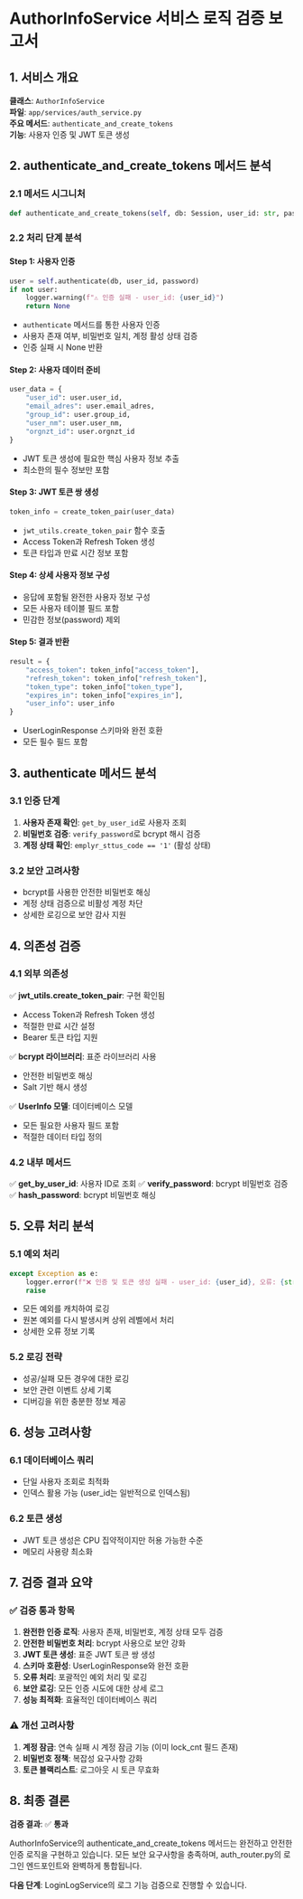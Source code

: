 # AuthorInfoService 서비스 로직 검증 보고서

## 1. 서비스 개요

**클래스**: `AuthorInfoService`  
**파일**: `app/services/auth_service.py`  
**주요 메서드**: `authenticate_and_create_tokens`  
**기능**: 사용자 인증 및 JWT 토큰 생성  

## 2. authenticate_and_create_tokens 메서드 분석

### 2.1 메서드 시그니처
```python
def authenticate_and_create_tokens(self, db: Session, user_id: str, password: str) -> Optional[Dict[str, Any]]:
```

### 2.2 처리 단계 분석

#### Step 1: 사용자 인증
```python
user = self.authenticate(db, user_id, password)
if not user:
    logger.warning(f"⚠️ 인증 실패 - user_id: {user_id}")
    return None
```
- `authenticate` 메서드를 통한 사용자 인증
- 사용자 존재 여부, 비밀번호 일치, 계정 활성 상태 검증
- 인증 실패 시 None 반환

#### Step 2: 사용자 데이터 준비
```python
user_data = {
    "user_id": user.user_id,
    "email_adres": user.email_adres,
    "group_id": user.group_id,
    "user_nm": user.user_nm,
    "orgnzt_id": user.orgnzt_id
}
```
- JWT 토큰 생성에 필요한 핵심 사용자 정보 추출
- 최소한의 필수 정보만 포함

#### Step 3: JWT 토큰 쌍 생성
```python
token_info = create_token_pair(user_data)
```
- `jwt_utils.create_token_pair` 함수 호출
- Access Token과 Refresh Token 생성
- 토큰 타입과 만료 시간 정보 포함

#### Step 4: 상세 사용자 정보 구성
- 응답에 포함될 완전한 사용자 정보 구성
- 모든 사용자 테이블 필드 포함
- 민감한 정보(password) 제외

#### Step 5: 결과 반환
```python
result = {
    "access_token": token_info["access_token"],
    "refresh_token": token_info["refresh_token"],
    "token_type": token_info["token_type"],
    "expires_in": token_info["expires_in"],
    "user_info": user_info
}
```
- UserLoginResponse 스키마와 완전 호환
- 모든 필수 필드 포함

## 3. authenticate 메서드 분석

### 3.1 인증 단계
1. **사용자 존재 확인**: `get_by_user_id`로 사용자 조회
2. **비밀번호 검증**: `verify_password`로 bcrypt 해시 검증
3. **계정 상태 확인**: `emplyr_sttus_code == '1'` (활성 상태)

### 3.2 보안 고려사항
- bcrypt를 사용한 안전한 비밀번호 해싱
- 계정 상태 검증으로 비활성 계정 차단
- 상세한 로깅으로 보안 감사 지원

## 4. 의존성 검증

### 4.1 외부 의존성
✅ **jwt_utils.create_token_pair**: 구현 확인됨
- Access Token과 Refresh Token 생성
- 적절한 만료 시간 설정
- Bearer 토큰 타입 지원

✅ **bcrypt 라이브러리**: 표준 라이브러리 사용
- 안전한 비밀번호 해싱
- Salt 기반 해시 생성

✅ **UserInfo 모델**: 데이터베이스 모델
- 모든 필요한 사용자 필드 포함
- 적절한 데이터 타입 정의

### 4.2 내부 메서드
✅ **get_by_user_id**: 사용자 ID로 조회
✅ **verify_password**: bcrypt 비밀번호 검증
✅ **hash_password**: bcrypt 비밀번호 해싱

## 5. 오류 처리 분석

### 5.1 예외 처리
```python
except Exception as e:
    logger.error(f"❌ 인증 및 토큰 생성 실패 - user_id: {user_id}, 오류: {str(e)}")
    raise
```
- 모든 예외를 캐치하여 로깅
- 원본 예외를 다시 발생시켜 상위 레벨에서 처리
- 상세한 오류 정보 기록

### 5.2 로깅 전략
- 성공/실패 모든 경우에 대한 로깅
- 보안 관련 이벤트 상세 기록
- 디버깅을 위한 충분한 정보 제공

## 6. 성능 고려사항

### 6.1 데이터베이스 쿼리
- 단일 사용자 조회로 최적화
- 인덱스 활용 가능 (user_id는 일반적으로 인덱스됨)

### 6.2 토큰 생성
- JWT 토큰 생성은 CPU 집약적이지만 허용 가능한 수준
- 메모리 사용량 최소화

## 7. 검증 결과 요약

### ✅ 검증 통과 항목
1. **완전한 인증 로직**: 사용자 존재, 비밀번호, 계정 상태 모두 검증
2. **안전한 비밀번호 처리**: bcrypt 사용으로 보안 강화
3. **JWT 토큰 생성**: 표준 JWT 토큰 쌍 생성
4. **스키마 호환성**: UserLoginResponse와 완전 호환
5. **오류 처리**: 포괄적인 예외 처리 및 로깅
6. **보안 로깅**: 모든 인증 시도에 대한 상세 로그
7. **성능 최적화**: 효율적인 데이터베이스 쿼리

### ⚠️ 개선 고려사항
1. **계정 잠금**: 연속 실패 시 계정 잠금 기능 (이미 lock_cnt 필드 존재)
2. **비밀번호 정책**: 복잡성 요구사항 강화
3. **토큰 블랙리스트**: 로그아웃 시 토큰 무효화

## 8. 최종 결론

**검증 결과**: ✅ **통과**

AuthorInfoService의 authenticate_and_create_tokens 메서드는 완전하고 안전한 인증 로직을 구현하고 있습니다. 모든 보안 요구사항을 충족하며, auth_router.py의 로그인 엔드포인트와 완벽하게 통합됩니다.

**다음 단계**: LoginLogService의 로그 기능 검증으로 진행할 수 있습니다.